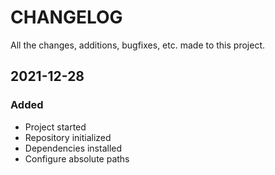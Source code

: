 # CHANGELOG #
All the changes, additions, bugfixes, etc. made to this project.

## 2021-12-28
### Added
- Project started
- Repository initialized
- Dependencies installed
- Configure absolute paths